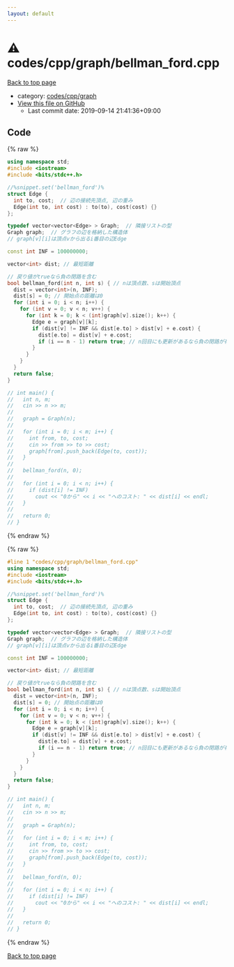 ```yaml
---
layout: default
---
```


<!-- mathjax config similar to math.stackexchange -->
<script type="text/javascript" async
  src="https://cdnjs.cloudflare.com/ajax/libs/mathjax/2.7.5/MathJax.js?config=TeX-MML-AM_CHTML">
</script>
<script type="text/x-mathjax-config">
  MathJax.Hub.Config({
    TeX: { equationNumbers: { autoNumber: "AMS" }},
    tex2jax: {
      inlineMath: [ ['$','$'] ],
      processEscapes: true
    },
    "HTML-CSS": { matchFontHeight: false },
    displayAlign: "left",
    displayIndent: "2em"
  });
</script>

<script type="text/javascript" src="https://cdnjs.cloudflare.com/ajax/libs/jquery/3.4.1/jquery.min.js"></script>
<script src="https://cdn.jsdelivr.net/npm/jquery-balloon-js@1.1.2/jquery.balloon.min.js" integrity="sha256-ZEYs9VrgAeNuPvs15E39OsyOJaIkXEEt10fzxJ20+2I=" crossorigin="anonymous"></script>
<script type="text/javascript" src="../../../../assets/js/copy-button.js"></script>
<link rel="stylesheet" href="../../../../assets/css/copy-button.css" />


# :warning: codes/cpp/graph/bellman_ford.cpp

<a href="../../../../index.html">Back to top page</a>

* category: <a href="../../../../index.html#3ec2d728d77befc78f832b5911706770">codes/cpp/graph</a>
* <a href="{{ site.github.repository_url }}/blob/master/codes/cpp/graph/bellman_ford.cpp">View this file on GitHub</a>
    - Last commit date: 2019-09-14 21:41:36+09:00




## Code

<a id="unbundled"></a>
{% raw %}
```cpp
using namespace std;
#include <iostream>
#include <bits/stdc++.h>

//%snippet.set('bellman_ford')%
struct Edge {
  int to, cost;  // 辺の接続先頂点, 辺の重み
  Edge(int to, int cost) : to(to), cost(cost) {}
};

typedef vector<vector<Edge> > Graph;  // 隣接リストの型
Graph graph;  // グラフの辺を格納した構造体
// graph[v][i]は頂点vから出るi番目の辺Edge

const int INF = 100000000;

vector<int> dist; // 最短距離

// 戻り値がtrueなら負の閉路を含む
bool bellman_ford(int n, int s) { // nは頂点数、sは開始頂点
  dist = vector<int>(n, INF);
  dist[s] = 0; // 開始点の距離は0
  for (int i = 0; i < n; i++) {
    for (int v = 0; v < n; v++) {
      for (int k = 0; k < (int)graph[v].size(); k++) {
        Edge e = graph[v][k];
        if (dist[v] != INF && dist[e.to] > dist[v] + e.cost) {
          dist[e.to] = dist[v] + e.cost;
          if (i == n - 1) return true; // n回目にも更新があるなら負の閉路が存在
        }
      }
    }
  }
  return false;
}

// int main() {
//   int n, m;
//   cin >> n >> m;
//
//   graph = Graph(n);
//  
//   for (int i = 0; i < m; i++) {
//     int from, to, cost;
//     cin >> from >> to >> cost;
//     graph[from].push_back(Edge(to, cost));
//   }
//  
//   bellman_ford(n, 0);
//  
//   for (int i = 0; i < n; i++) {
//     if (dist[i] != INF)
//       cout << "0から" << i << "へのコスト: " << dist[i] << endl;
//   }
//  
//   return 0;
// }

```
{% endraw %}

<a id="bundled"></a>
{% raw %}
```cpp
#line 1 "codes/cpp/graph/bellman_ford.cpp"
using namespace std;
#include <iostream>
#include <bits/stdc++.h>

//%snippet.set('bellman_ford')%
struct Edge {
  int to, cost;  // 辺の接続先頂点, 辺の重み
  Edge(int to, int cost) : to(to), cost(cost) {}
};

typedef vector<vector<Edge> > Graph;  // 隣接リストの型
Graph graph;  // グラフの辺を格納した構造体
// graph[v][i]は頂点vから出るi番目の辺Edge

const int INF = 100000000;

vector<int> dist; // 最短距離

// 戻り値がtrueなら負の閉路を含む
bool bellman_ford(int n, int s) { // nは頂点数、sは開始頂点
  dist = vector<int>(n, INF);
  dist[s] = 0; // 開始点の距離は0
  for (int i = 0; i < n; i++) {
    for (int v = 0; v < n; v++) {
      for (int k = 0; k < (int)graph[v].size(); k++) {
        Edge e = graph[v][k];
        if (dist[v] != INF && dist[e.to] > dist[v] + e.cost) {
          dist[e.to] = dist[v] + e.cost;
          if (i == n - 1) return true; // n回目にも更新があるなら負の閉路が存在
        }
      }
    }
  }
  return false;
}

// int main() {
//   int n, m;
//   cin >> n >> m;
//
//   graph = Graph(n);
//  
//   for (int i = 0; i < m; i++) {
//     int from, to, cost;
//     cin >> from >> to >> cost;
//     graph[from].push_back(Edge(to, cost));
//   }
//  
//   bellman_ford(n, 0);
//  
//   for (int i = 0; i < n; i++) {
//     if (dist[i] != INF)
//       cout << "0から" << i << "へのコスト: " << dist[i] << endl;
//   }
//  
//   return 0;
// }

```
{% endraw %}

<a href="../../../../index.html">Back to top page</a>

